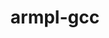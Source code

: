 ---
title: "armpl-gcc"
layout: cache
categories: [package, develop-2025-03-16]
meta: {"compilers": ["gcc@=12.4.0"], "num_specs": 2, "num_specs_by_stack": {"aws-pcluster-neoverse_v1": 2, "root": 2}, "oss": ["amzn2"], "platforms": ["linux"], "stacks": ["aws-pcluster-neoverse_v1", "root"], "targets": ["neoverse_v1"], "versions": ["24.10"]}
spec_details: [{"compiler": "gcc@=12.4.0", "hash": "kjd7tyj2sdxzbidueeloxyq7di6l7oz4", "os": "amzn2", "platform": "linux", "size": "-", "stacks": ["aws-pcluster-neoverse_v1", "root"], "target": "neoverse_v1", "variants": ["build_system=generic", "~ilp64", "+shared", "threads=openmp"], "versions": ["24.10"]}, {"compiler": "gcc@=12.4.0", "hash": "ubjjb66i2jtvtcz5kgblscqso6bemm5w", "os": "amzn2", "platform": "linux", "size": "-", "stacks": ["aws-pcluster-neoverse_v1", "root"], "target": "neoverse_v1", "variants": ["build_system=generic", "~ilp64", "+shared", "threads=none"], "versions": ["24.10"]}]
---